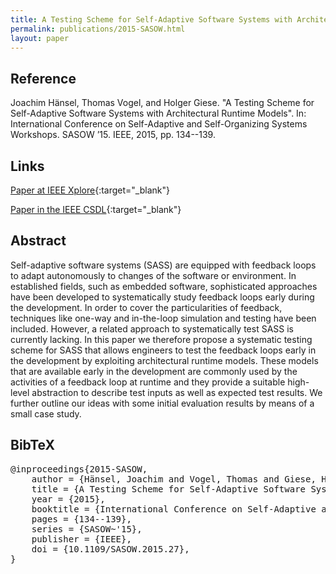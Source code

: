 ```yaml
---
title: A Testing Scheme for Self-Adaptive Software Systems with Architectural Runtime Models
permalink: publications/2015-SASOW.html
layout: paper
---
```


## Reference
Joachim Hänsel, Thomas Vogel, and Holger Giese. "A Testing Scheme for Self-Adaptive Software Systems with Architectural Runtime Models". In: International Conference on Self-Adaptive and Self-Organizing Systems Workshops. SASOW ’15. IEEE, 2015, pp. 134--139.

## Links
[Paper at IEEE Xplore](https://doi.org/10.1109/SASOW.2015.27){:target="_blank"}

[Paper in the IEEE CSDL](http://doi.ieeecomputersociety.org/10.1109/SASOW.2015.27){:target="_blank"}

## Abstract
Self-adaptive software systems (SASS) are equipped with feedback loops to adapt autonomously to changes of the software or environment. In established fields, such as embedded software, sophisticated approaches have been developed to systematically study feedback loops early during the development. In order to cover the particularities of feedback, techniques like one-way and in-the-loop simulation and testing have been included. However, a related approach to systematically test SASS is currently lacking. In this paper we therefore propose a systematic testing scheme for SASS that allows engineers to test the feedback loops early in the development by exploiting architectural runtime models. These models that are available early in the development are commonly used by the activities of a feedback loop at runtime and they provide a suitable high-level abstraction to describe test inputs as well as expected test results. We further outline our ideas with some initial evaluation results by means of a small case study.

## BibTeX

<div class="bibtex">
<pre>@inproceedings{2015-SASOW,
    author = {Hänsel, Joachim and Vogel, Thomas and Giese, Holger},
    title = {A Testing Scheme for Self-Adaptive Software Systems with Architectural Runtime Models},
    year = {2015},
    booktitle = {International Conference on Self-Adaptive and Self-Organizing Systems Workshops},
    pages = {134--139},
    series = {SASOW~'15},
    publisher = {IEEE},
    doi = {10.1109/SASOW.2015.27},
}</pre>
</div>
